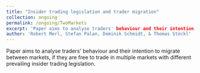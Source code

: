 ```yaml
---
title: "Insider trading legislation and trader migration"
collection: ongoing
permalink: /ongoing/TwoMarkets
excerpt: 'Paper aims to analyse traders' behaviour and their intention to migrate between markets, if they are free to trade in multiple markets with different prevailing insider trading legislation.'
author: 'Robert Merl, Stefan Palan, Dominik Schmidt, & Thomas Stöckl'
---
```

Paper aims to analyse traders' behaviour and their intention to migrate between markets, if they are free to trade in multiple markets with different prevailing insider trading legislation.
